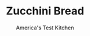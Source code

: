 ---
layout: ../../layouts/MarkdownPostLayout.astro
title: Zucchini Bread
author: America's Test Kitchen
pubDate: 2023-03-15
description: "Most zucchini bread just doesnt taste very good. We developed zucchini bread with rich flavor and a moist-not soggy-texture that we couldnt wait to eat."
image_url: https://res.cloudinary.com/hksqkdlah/image/upload/ar_1:1,c_fill,dpr_2.0,f_auto,fl_lossy.progressive.strip_profile,g_faces:auto,q_auto:low,w_344/4332_sfs-zucchinibread-cc
tags: ["Desserts or Baked Goods","Vegetables","Quick Breads","Cook's Country TV"]
calories: 3069
protein: 5
carbohydrates: 53
fats: 8
fiber: 1
ingredients: ["1 pound, zucchini","2 cups (10 ounces), all-purpose flour","1 teaspoon, baking soda","1 teaspoon, baking powder","1 teaspoon, ground cinnamon","1 teaspoon, ground allspice","1/2 teaspoon, table salt","1 1/2 cups (10½ ounces), sugar","1/4 cup, plain yogurt","2 , large eggs","1 tablespoon, lemon juice","6 tablespoons, unsalted butter, melted and cooled"]
serves: 10
time: ""
instructions: ["Adjust oven rack to middle position and heat oven to 375 degrees. Generously coat 9 by 5-inch loaf pan with cooking spray.","Following photos, shred and squeeze zucchini. Whisk flour, baking soda, baking powder, cinnamon, allspice, and salt in large bowl. Whisk sugar, yogurt, eggs, lemon juice, and butter in bowl until combined.","Gently fold yogurt mixture and zucchini into flour mixture using spatula until just combined. Transfer batter to prepared pan.","Bake until golden brown and skewer inserted in center comes out with a few crumbs attached, 45 to 55 minutes. Cool for 10 minutes, then turn out onto wire rack to cool at least 1 hour. (Bread can be wrapped in plastic and stored at room temperature for 3 days.)"]
nutrition: ["179 mg Potassium, K","121 mg Phosphorus, P","64 mg Calcium, Ca","1 mg Iron, Fe","17 mg Magnesium, Mg","301 mg Sodium, Na","8 g Total lipid (fat)","1 mg Niacin","2 g Fatty acids, total monounsaturated","8 mg Vitamin C, total ascorbic acid","56 mg Cholesterol","4 g Fatty acids, total saturated","1 g Fiber, total dietary","43 µg Folic acid","24 µg Folate, food","31 g Sugars, total","2 µg Vitamin K (phylloquinone)","62 g Water","53 g Carbohydrate, by difference","99 µg Folate, DFE","5 g Protein","80 µg Vitamin A, RAE","306 kcal Energy","29 g Sugars, added","3069 calories"]
notes: "Cut large zucchini in half lengthwise and scoop out the seeds with a spoon before shredding."
---